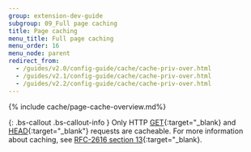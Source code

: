 ```yaml
---
group: extension-dev-guide
subgroup: 09_Full page caching
title: Page caching
menu_title: Full page caching
menu_order: 16
menu_node: parent
redirect_from:
  - /guides/v2.0/config-guide/cache/cache-priv-over.html
  - /guides/v2.1/config-guide/cache/cache-priv-over.html
  - /guides/v2.2/config-guide/cache/cache-priv-over.html
---
```


{% include cache/page-cache-overview.md%}

{: .bs-callout .bs-callout-info }
Only HTTP [GET](https://www.w3.org/Protocols/rfc2616/rfc2616-sec9.html#sec9.3){:target="_blank} and [HEAD](https://www.w3.org/Protocols/rfc2616/rfc2616-sec9.html#sec9.4){:target="_blank"} requests are cacheable. For more information about caching, see [RFC-2616 section 13](https://www.w3.org/Protocols/rfc2616/rfc2616-sec13.html){:target="_blank}.
